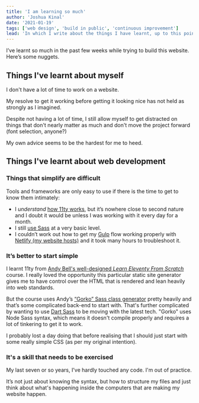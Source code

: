 ```yaml
---
title: 'I am learning so much'
author: 'Joshua Kinal'
date: '2021-01-19'
tags: ['web design', 'build in public', 'continuous improvement']
lead: 'In which I write about the things I have learnt, up to this point, in building a brand new website.'
---
```


I’ve learnt so much in the past few weeks while trying to build this website. Here’s some nuggets.

## Things I've learnt about myself

I don't have a lot of time to work on a website.

My resolve to get it working before getting it looking nice has not held as strongly as I imagined.

Despite not having a lot of time, I still allow myself to get distracted on things that don't nearly matter as much and don't move the project forward (font selection, anyone?)

My own advice seems to be the hardest for me to heed.

## Things I've learnt about web development

### Things that simplify are difficult

Tools and frameworks are only easy to use if there is the time to get to know them intimately:

- I _understand_ [how 11ty works](https://www.11ty.dev/docs/), but it’s nowhere close to second nature and I doubt it would be unless I was working with it every day for a month.
- I still [use Sass](https://sass-lang.com/) at a very basic level.
- I couldn’t work out how to get my [Gulp](https://gulpjs.com/) flow working properly with [Netlify (my website hosts)](https://www.netlify.com/) and it took many hours to troubleshoot it.

### It’s better to start simple

I learnt 11ty from [Andy Bell's well-designed _Learn Eleventy From Scratch_](https://piccalil.li/course/learn-eleventy-from-scratch) course. I really loved the opportunity this particular static site generator gives me to have control over the HTML that is rendered and lean heavily into web standards.

But the course uses Andy’s [“Gorko” Sass class generator](https://github.com/hankchizljaw/gorko) pretty heavily and that’s some complicated back-end to start with. That's further complicated by wanting to use [Dart Sass](https://sass-lang.com/dart-sass) to be moving with the latest tech. "Gorko" uses Node Sass syntax, which means it doesn't compile properly and requires a lot of tinkering to get it to work.

I probably lost a day doing that before realising that I should just start with some really simple CSS (as per my original intention).

### It's a skill that needs to be exercised

My last seven or so years, I've hardly touched any code. I'm out of practice.

It’s not just about knowing the syntax, but how to structure my files and just think about what's happening inside the computers that are making my website happen.
